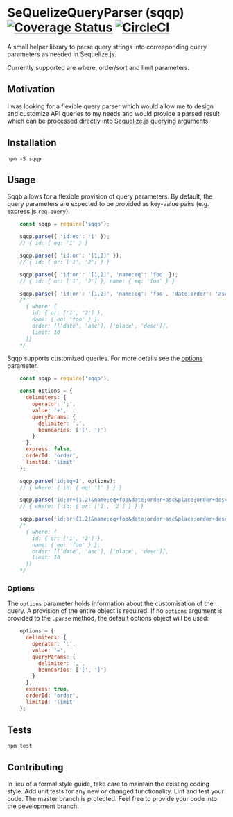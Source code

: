SeQuelizeQueryParser (sqqp) [![Coverage Status](https://coveralls.io/repos/github/MatthiasKuk/sqqp/badge.svg?branch=development)](https://coveralls.io/github/MatthiasKuk/sqqp?branch=development)
[![CircleCI](https://circleci.com/gh/MatthiasKuk/sqqp/tree/development.svg?style=shield&circle-token=:circle-token)](https://circleci.com/gh/MatthiasKuk/sqqp/tree/development)
=========

A small helper library to parse query strings into corresponding query parameters as needed in Sequelize.js.

Currently supported are where, order/sort and limit parameters.

## Motivation

I was looking for a flexible query parser which would allow me to design and customize API queries to my needs and would provide a parsed result which can be processed directly into [Sequelize.js querying](http://docs.sequelizejs.com/manual/tutorial/querying.html#basics) arguments.

## Installation

  `npm -S sqqp`

## Usage

Sqqb allows for a flexible provision of query parameters. By default, the query parameters are expected to be provided as key-value pairs (e.g. express.js `req.query`).

```javascript
    const sqqp = require('sqqp');

    sqqp.parse({ 'id:eq': '1' });
    // { id: { eq: '1' } }

    sqqp.parse({ 'id:or': '[1,2]' });
    // { id: { or: ['1', '2'] } }

    sqqp.parse({ 'id:or': '[1,2]', 'name:eq': 'foo' });
    // { id: { or: ['1', '2'] }, name: { eq: 'foo' } }

    sqqp.parse({ 'id:or': '[1,2]', 'name:eq': 'foo', 'date:order': 'asc', 'place:order': 'desc', limit: 10 })
    /* 
      { where: { 
        id: { or: ['1', '2'] },
        name: { eq: 'foo' } }, 
        order: [['date', 'asc'], ['place', 'desc']], 
        limit: 10 
      }}
    */
```

Sqqp supports customized queries. For more details see the [options](#options) parameter.

```javascript    
    const sqqp = require('sqqp');

    const options = {
      delimiters: {
        operator: ';',
        value: '+',
        queryParams: {
          delimiter: '.',
          boundaries: ['(', ')']
        }
      },
      express: false,
      orderId: 'order',
      limitId: 'limit'
    };

    sqqp.parse('id;eq+1', options);
    // { where: { id: { eq: '1' } } }

    sqqp.parse('id;or+(1.2)&name;eq+foo&date;order+asc&place;order+desc&limit+10', options);
    // { where: { id: { or: ['1', '2'] } } }

    sqqp.parse('id;or+(1.2)&name;eq+foo&date;order+asc&place;order+desc&limit+10', options);
    /* 
      { where: { 
        id: { or: ['1', '2'] },
        name: { eq: 'foo' } }, 
        order: [['date', 'asc'], ['place', 'desc']], 
        limit: 10 
      }}
    */
```

### Options

The `options` parameter holds information about the customisation of the query. A provision of the entire object is required. If no `options` argument is provided to the `.parse` method, the default options object will be used:

```javascript 
    options = {
      delimiters: {
        operator: ':',
        value: '=',
        queryParams: {
          delimiter: ',',
          boundaries: ['[', ']']
        }
      },
      express: true,
      orderId: 'order',
      limitId: 'limit'
    };
```

## Tests

  `npm test`

## Contributing

In lieu of a formal style guide, take care to maintain the existing coding style. Add unit tests for any new or changed functionality. Lint and test your code. The master branch is protected. Feel free to provide your code into the development branch.